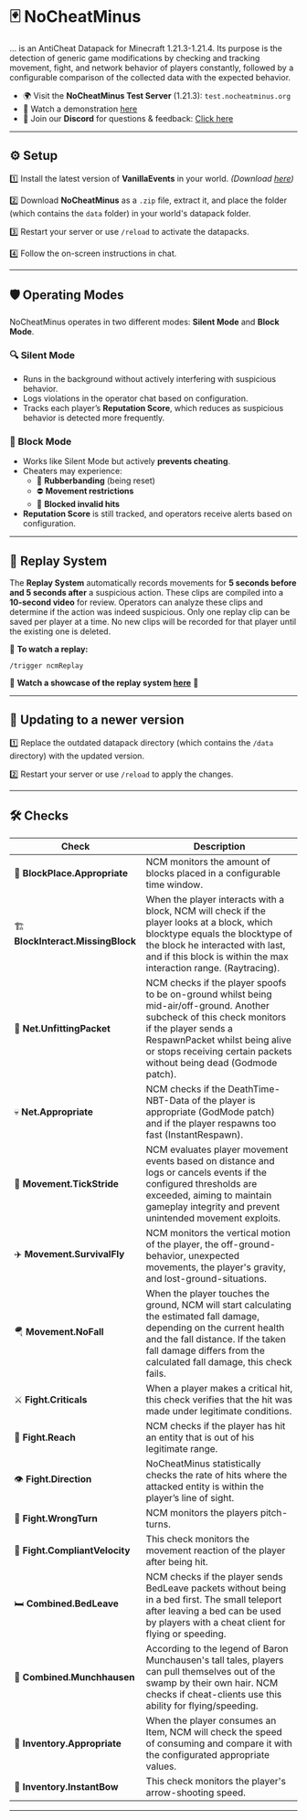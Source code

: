 # 🃏 NoCheatMinus
... is an AntiCheat Datapack for Minecraft 1.21.3-1.21.4. Its purpose is the detection of generic game modifications by checking and tracking movement, fight, and network behavior of players constantly, followed by a configurable comparison of the collected data with the expected behavior.

- 🌍 Visit the **NoCheatMinus Test Server** (1.21.3): `test.nocheatminus.org`
- 🎥 Watch a demonstration [here](https://www.youtube.com/watch?v=q0wzirmrWhI)
- 💬 Join our **Discord** for questions & feedback: [Click here](https://discord.gg/PrW5FH25nn)

---

## ⚙️ Setup
1️⃣ Install the latest version of **VanillaEvents** in your world. *(Download [here](https://github.com/n33d4n4m3/VanillaEvents))*

2️⃣ Download **NoCheatMinus** as a `.zip` file, extract it, and place the folder (which contains the `data` folder) in your world's datapack folder.

3️⃣ Restart your server or use `/reload` to activate the datapacks.

4️⃣ Follow the on-screen instructions in chat.

---

## 🛡️ Operating Modes
NoCheatMinus operates in two different modes: **Silent Mode** and **Block Mode**.

### 🔍 Silent Mode
- Runs in the background without actively interfering with suspicious behavior.
- Logs violations in the operator chat based on configuration.
- Tracks each player’s **Reputation Score**, which reduces as suspicious behavior is detected more frequently.

### 🚧 Block Mode
- Works like Silent Mode but actively **prevents cheating**.
- Cheaters may experience:
   - 🔄 **Rubberbanding** (being reset)
   - ⛔ **Movement restrictions**
   - 🛑 **Blocked invalid hits**
- **Reputation Score** is still tracked, and operators receive alerts based on configuration.

---

## 🎥 Replay System
The **Replay System** automatically records movements for **5 seconds before and 5 seconds after** a suspicious action. These clips are compiled into a **10-second video** for review. Operators can analyze these clips and determine if the action was indeed suspicious. Only one replay clip can be saved per player at a time. No new clips will be recorded for that player until the existing one is deleted.

👀 **To watch a replay:**
```
/trigger ncmReplay
```

🎥 **Watch a showcase of the replay system [here](https://www.youtube.com/watch?v=hd6jKuvOQZc)** 🎥

---
## 🔄 Updating to a newer version
1️⃣ Replace the outdated datapack directory (which contains the `/data` directory) with the updated version. 

2️⃣ Restart your server or use `/reload` to apply the changes.

---
## 🛠️ Checks
| Check | Description |
| ----------------------- | ----------- |
| 🧱 **BlockPlace.Appropriate** | NCM monitors the amount of blocks placed in a configurable time window. |
| 🏗️ **BlockInteract.MissingBlock** | When the player interacts with a block, NCM will check if the player looks at a block, which blocktype equals the blocktype of the block he interacted with last, and if this block is within the max interaction range. (Raytracing). |
| 📡 **Net.UnfittingPacket** | NCM checks if the player spoofs to be on-ground whilst being mid-air/off-ground. Another subcheck of this check monitors if the player sends a RespawnPacket whilst being alive or stops receiving certain packets without being dead (Godmode patch). |
| 💀 **Net.Appropriate** | NCM checks if the DeathTime-NBT-Data of the player is appropriate (GodMode patch) and if the player respawns too fast (InstantRespawn). |
| 🚶 **Movement.TickStride** | NCM evaluates player movement events based on distance and logs or cancels events if the configured thresholds are exceeded, aiming to maintain gameplay integrity and prevent unintended movement exploits. |
| ✈️ **Movement.SurvivalFly** | NCM monitors the vertical motion of the player, the off-ground-behavior, unexpected movements, the player's gravity, and lost-ground-situations. |
| 🪂 **Movement.NoFall** | When the player touches the ground, NCM will start calculating the estimated fall damage, depending on the current health and the fall distance. If the taken fall damage differs from the calculated fall damage, this check fails. |
| ⚔️ **Fight.Criticals** | When a player makes a critical hit, this check verifies that the hit was made under legitimate conditions. |
| 🎯 **Fight.Reach** | NCM checks if the player has hit an entity that is out of his legitimate range. |
| 👁️ **Fight.Direction** | NoCheatMinus statistically checks the rate of hits where the attacked entity is within the player’s line of sight. |
| 🔄 **Fight.WrongTurn** | NCM monitors the players pitch-turns. |
| 🏃 **Fight.CompliantVelocity** | This check monitors the movement reaction of the player after being hit. |
| 🛏️ **Combined.BedLeave** | NCM checks if the player sends BedLeave packets without being in a bed first. The small teleport after leaving a bed can be used by players with a cheat client for flying or speeding. |
| 🎣 **Combined.Munchhausen** | According to the legend of Baron Munchausen's tall tales, players can pull themselves out of the swamp by their own hair. NCM checks if cheat-clients use this ability for flying/speeding. |
| 🍗 **Inventory.Appropriate** | When the player consumes an Item, NCM will check the speed of consuming and compare it with the configurated appropriate values. |
| 🏹 **Inventory.InstantBow** | This check monitors the player's arrow-shooting speed. |

---

